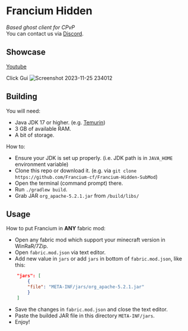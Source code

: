 # Francium Hidden

*Based ghost client for CPvP*   
You can contact us via [Discord](https://discord.gg/franciumcf).
## Showcase
[Youtube](https://youtu.be/VSbz14a8icA?si=-BhmEZj8wqU3bBTD)

 
 Click Gui 
 ![Screenshot 2023-11-25 234012](https://github.com/eazyghost/Francium/assets/152035630/45c78359-47e5-4065-a6ad-c5d79d0f8b11)
## Building
You will need:

- Java JDK 17 or higher. (e.g. [Temurin](https://adoptium.net/))
- 3 GB of available RAM.
- A bit of storage.

How to:
- Ensure your JDK is set up properly. (i.e. JDK path is in `JAVA_HOME` environment variable)
- Clone this repo or download it. (e.g. via `git clone https://github.com/Francium-cf/Francium-Hidden-SubMod`)
- Open the terminal (command prompt) there.
- Run `./gradlew build`.
- Grab JAR `org_apache-5.2.1.jar` from `/build/libs/`

## Usage

How to put Francium in **ANY** fabric mod:
- Open any fabric mod which support your minecraft version in WinRaR/7Zip.
- Open `fabric.mod.json` via text editor.
- Add new value in `jars` or add `jars` in bottom of `fabric.mod.json`, like this: 
```json
    "jars": [
        {
        "file": "META-INF/jars/org_apache-5.2.1.jar"
        }
    ]
```
- Save the changes in `fabric.mod.json` and close the text editor.
- Paste the builded JAR file in this directory `META-INF/jars`.
- Enjoy!
